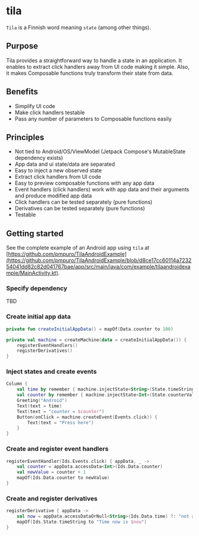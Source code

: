 # tila
`Tila` is a Finnish word meaning `state` (among other things).


## Purpose

Tila provides a straightforward way to handle a state in an application.
It enables to extract click handlers away from UI code making it simple.
Also, it makes Composable functions truly transform their state from data.

## Benefits

* Simplify UI code
* Make click handlers testable
* Pass any number of parameters to Composable functions easily

## Principles
- Not tied to Android/OS/ViewModel (Jetpack Compose's MutableState dependency exists)
- App data and ui state/data are separated
- Easy to inject a new observed state
- Extract click handlers from UI code
- Easy to preview composable functions with any app data
- Event handlers (click handlers) work with app data and their arguments and produce modified app data
- Click handlers can be tested separately (pure functions)
- Derivatives can be tested separately (pure functions)
- Testable

## Getting started

See the complete example of an Android app using `tila`
at [https://github.com/pmpuro/TilaAndroidExample](https://github.com/pmpuro/TilaAndroidExample/blob/d8ce17cc60114a723254041dd82c82d041767bae/app/src/main/java/com/example/tilaandroidexample/MainActivity.kt).

### Specify dependency

TBD

### Create initial app data

```kotlin
private fun createInitialAppData() = mapOf(Data.counter to 100)

private val machine = createMachine(data = createInitialAppData()) {
    registerEventHandlers()
    registerDerivatives()
}
```

### Inject states and create events

```kotlin
Column {
    val time by remember { machine.injectState<String>(State.timeString) }
    val counter by remember { machine.injectState<Int>(State.counterValue) }
    Greeting("Android")
    Text(text = time)
    Text(text = "counter = $counter")
    Button(onClick = machine.createEvent(Events.click)) {
        Text(text = "Press here")
    }
}
```

### Create and register event handlers

```kotlin
registerEventHandler(Ids.Events.click) { appData, _ ->
    val counter = appData.accessData<Int>(Ids.Data.counter)
    val newValue = counter + 1
    mapOf(Ids.Data.counter to newValue)
}
```

### Create and register derivatives

```kotlin
registerDerivative { appData ->
    val now = appData.accessDataOrNull<String>(Ids.Data.time) ?: "not available yet"
    mapOf(Ids.State.timeString to "Time now is $now")
}
```
